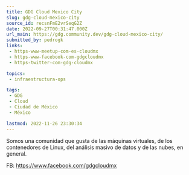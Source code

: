 ```yaml
---
title: GDG Cloud Mexico City
slug: gdg-cloud-mexico-city
source_id: recsnFmE2vrSeqG2Z
date: 2022-09-27T00:31:47.000Z
url_main: https://gdg.community.dev/gdg-cloud-mexico-city/
submitted_by: pedrogk
links: 
 - https-www-meetup-com-es-cloudmx
 - https-www-facebook-com-gdgcloudmx
 - https-twitter-com-gdg-cloudmx

topics: 
 - infraestructura-ops

tags: 
 - GDG
 - Cloud
 - Ciudad de México
 - México

lastmod: 2022-11-26 23:30:34
---
```


Somos una comunidad que gusta de las máquinas virtuales, de los contenedores de Linux, del análisis masivo de datos y de las nubes, en general.

FB: https://www.facebook.com/gdgcloudmx
